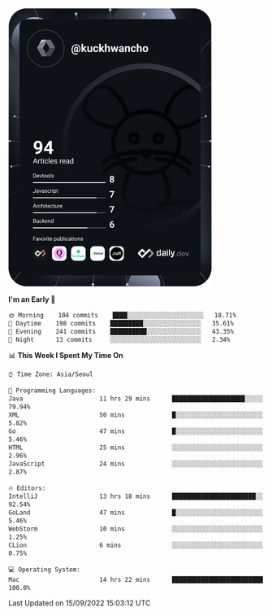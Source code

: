 <a href="https://app.daily.dev/kuckhwancho"><img src="https://github.com/kuckjwi0928/kuckjwi0928/blob/master/devcard.svg" width="400" alt="Kuckjwi Devcard"/></a>

<!--START_SECTION:waka-->
**I'm an Early 🐤** 

```text
🌞 Morning    104 commits    ████░░░░░░░░░░░░░░░░░░░░░   18.71% 
🌆 Daytime    198 commits    █████████░░░░░░░░░░░░░░░░   35.61% 
🌃 Evening    241 commits    ██████████░░░░░░░░░░░░░░░   43.35% 
🌙 Night      13 commits     ░░░░░░░░░░░░░░░░░░░░░░░░░   2.34%

```


📊 **This Week I Spent My Time On** 

```text
⌚︎ Time Zone: Asia/Seoul

💬 Programming Languages: 
Java                     11 hrs 29 mins      ████████████████████░░░░░   79.94% 
XML                      50 mins             █░░░░░░░░░░░░░░░░░░░░░░░░   5.82% 
Go                       47 mins             █░░░░░░░░░░░░░░░░░░░░░░░░   5.46% 
HTML                     25 mins             ░░░░░░░░░░░░░░░░░░░░░░░░░   2.96% 
JavaScript               24 mins             ░░░░░░░░░░░░░░░░░░░░░░░░░   2.87%

🔥 Editors: 
IntelliJ                 13 hrs 18 mins      ███████████████████████░░   92.54% 
GoLand                   47 mins             █░░░░░░░░░░░░░░░░░░░░░░░░   5.46% 
WebStorm                 10 mins             ░░░░░░░░░░░░░░░░░░░░░░░░░   1.25% 
CLion                    6 mins              ░░░░░░░░░░░░░░░░░░░░░░░░░   0.75%

💻 Operating System: 
Mac                      14 hrs 22 mins      █████████████████████████   100.0%

```


 Last Updated on 15/09/2022 15:03:12 UTC
<!--END_SECTION:waka-->
